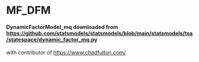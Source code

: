 # MF_DFM
#### DynamicFactorModel_mq downloaded from https://github.com/statsmodels/statsmodels/blob/main/statsmodels/tsa/statespace/dynamic_factor_mq.py
with contributor of https://www.chadfulton.com/

